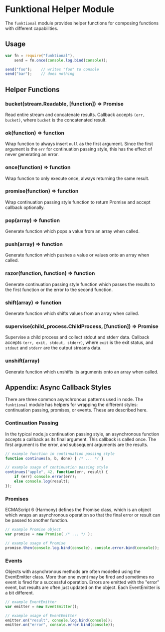 Funktional Helper Module
========================
The `funktional` module provides helper functions for composing functions with
different capabilities.

Usage
-----
```js
var fn = require("funktional"),
    send = fn.once(console.log.bind(console));

send("foo");    // writes "foo" to console
send("bar");    // does nothing
```

Helper Functions
----------------

### bucket(stream.Readable, [function]) => Promise
Read entire stream and concatenate results.  Callback accepts `(err, bucket)`,
where `bucket` is the concatenated result.

### ok(function) => function
Wrap function to always insert `null` as the first argument.  Since the
first argument is the `err` for continuation passing style, this has the
effect of never generating an error.

### once(function) => function
Wrap function to only execute once, always returning the same result.

### promise(function) => function
Wrap continuation passing style function to return Promise and accept callback
optionally.

### pop(array) => function
Generate function which pops a value from an array when called.

### push(array) => function
Generate function which pushes a value or values onto an array when called.

### razor(function, function) => function
Generate continuation passing style function which passes the results to the
first function or the error to the second function.

### shift(array) => function
Generate function which shifts values from an array when called.

### supervise(child_process.ChildProcess, [function]) => Promise
Supervise a child process and collect stdout and stderr data.  Callback
accepts `(err, exit, stdout, stderr)`, where `exit` is the exit status, and
`stdout` and `stderr` are the output streams data.

### unshift(array)
Generate function which unshifts its arguments onto an array when called.

Appendix: Async Callback Styles
-------------------------------
There are three common asynchronous patterns used in node.  The `funktional`
module has helpers for wrapping the different styles: continuation passing,
promises, or events.  These are described here.

### Continuation Passing
In the typical node.js continuation passing style, an asynchronous function
accepts a callback as its final argument.  This callback is called once.  The
first argument is the error, and subsequent arguments are the results.

```js
// example function in continuation passing style
function continues(a, b, done) { /* ... */ }

// example usage of continuation passing style
continues("apple", 42, function(err, result) {
    if (err) console.error(err);
    else console.log(result);
});
```

### Promises
ECMAScript 6 (Harmony) defines the Promise class, which is an object which wraps
an asynchronous operation so that the final error or result can be passed to
another function.

```js
// example Promise object
var promise = new Promise( /* ... */ );

// example usage of Promise
promise.then(console.log.bind(console), console.error.bind(console));
```

### Events
Objects with asynchronous methods are often modelled using the EventEmitter
class.  More than one event may be fired and sometimes no event is fired for a
successful operation.  Errors are emitted with the "error" event, but results
are often just updated on the object.  Each EventEmitter is a bit different.

```js
// example EventEmitter
var emitter = new EventEmitter();

// example usage of EventEmitter
emitter.on("result", console.log.bind(console));
emitter.on("error", console.error.bind(console));
```
